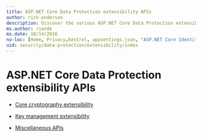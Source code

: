 ```yaml
---
title: ASP.NET Core Data Protection extensibility APIs
author: rick-anderson
description: Discover the various ASP.NET Core Data Protection extensibility topics.
ms.author: riande
ms.date: 10/14/2016
no-loc: [Home, Privacy,Kestrel, appsettings.json, "ASP.NET Core Identity", cookie, Cookie, Blazor, "Blazor Server", "Blazor WebAssembly", "Identity", "Let's Encrypt", Razor, SignalR]
uid: security/data-protection/extensibility/index
---
```

# ASP.NET Core Data Protection extensibility APIs

* [Core cryptography extensibility](xref:security/data-protection/extensibility/core-crypto)

* [Key management extensibility](xref:security/data-protection/extensibility/key-management)

* [Miscellaneous APIs](xref:security/data-protection/extensibility/misc-apis)
